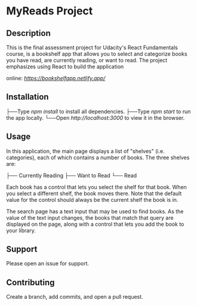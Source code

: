 # MyReads Project #

## Description

This is the final assessment project for Udacity's React Fundamentals course, is a bookshelf app that allows you to select and categorize books you have read, are currently reading, or want to read. The project emphasizes using React to build the application

online: *https://bookshelfapp.netlify.app/*

## Installation

├──Type *npm install* to install all dependencies.
├──Type *npm start* to run the app locally.
└──Open *http://localhost:3000* to view it in the browser.

## Usage

In this application, the main page displays a list of "shelves" (i.e. categories), each of which contains a number of books. The three shelves are:

├── Currently Reading
├── Want to Read
└── Read

Each book has a control that lets you select the shelf for that book. When you select a different shelf, the book moves there. Note that the default value for the control should always be the current shelf the book is in.

The search page has a text input that may be used to find books. As the value of the text input changes, the books that match that query are displayed on the page, along with a control that lets you add the book to your library.

## Support

Please open an issue for support.

## Contributing

Create a branch, add commits, and open a pull request.

